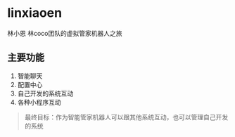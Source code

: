# linxiaoen
林小恩 林coco团队的虚拟管家机器人之旅

## 主要功能
1. 智能聊天
2. 配置中心
3. 自己开发的系统互动
4. 各种小程序互动
> 最终目标：作为智能管家机器人可以跟其他系统互动，也可以管理自己开发的系统
